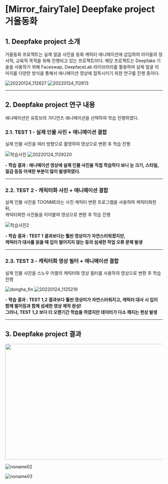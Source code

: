 # [Mirror_fairyTale] Deepfake project 거울동화

## 1. Deepfake project 소개
거울동화 프로젝트는 실제 얼굴 사진을 동화 캐릭터 애니메이션에 삽입하여 아이들의 정서적, 교육적 목적을 위해 진행되고 있는 프로젝트이다. 해당 프로젝트는 Deepfake 기술을 사용하기 위해 Faceswap, DeepfaceLab 라이브러리를 활용하여 실제 얼굴 이미지를 다양한 방식을 통해서 애니메이션 영상에 접목시키기 위한 연구를 진행 중이다.

![20220124_112627](https://user-images.githubusercontent.com/67012957/152676877-056e8057-9165-4782-948a-267ea460d6b8.png)
![20220124_112613](https://user-images.githubusercontent.com/67012957/152676861-992c2e04-0226-4c1c-bac1-8369801a725b.png)

---

## 2. Deepfake project 연구 내용
애니메이션은 유튜브의 가디언즈 애니메이션을 선택하여 학습 진행하였다.

### 2.1. TEST 1 - 실제 인물 사진 + 애니메이션 결합
실제 인물 사진을 여러 방향으로 촬영하여 영상으로 변환 후 학습 진행

![학습사진](https://user-images.githubusercontent.com/67012957/152676907-792253ca-2964-4504-8386-a8c3133e5db6.PNG)
![20220124_1129220](https://user-images.githubusercontent.com/67012957/152676898-6d5704d9-4d45-410a-bf3a-7ce49cb61807.png)

**- 학습 결과 : 애니메이션 영상에 실제 인물 사진을 직접 학습하다 보니 눈 크기, 스타일, 질감 등등 어색한 부분이 많이 발생하였다.**

---

### 2.2. TEST 2 - 캐릭터화 사진 + 애니메이션 결합
실제 인물 사진을 TOONME라는 사진 캐릭터 변환 프로그램을 사용하여 캐릭터화한 뒤,    
캐릭터화한 사진들을 이어붙여 영상으로 변환 후 학습 진행

![학습사진2](https://user-images.githubusercontent.com/67012957/152676916-651c9ee9-9e0d-4747-9508-08a1b65b8a55.PNG)

**- 학습 결과 : TEST 1 결과보다는 훨씬 영상미가 자연스러워졌지만,    
캐릭터가 대사를 읽을 때 입이 벌어지지 않는 등의 섬세한 작업 오류 문제 발생**

---

### 2.3. TEST 3 - 캐릭터화 영상 필터 + 애니메이션 결합
실제 인물 사진을 스노우 어플의 캐릭터화 영상 필터를 사용하여 영상으로 변환 후 학습 진행

![dongha_fin](https://user-images.githubusercontent.com/67012957/152676609-6d6ced1e-64ee-4f7e-b5a5-fb47385c2f29.png)
![20220124_1125219](https://user-images.githubusercontent.com/67012957/152676891-14164e98-fc00-4062-9a04-cdc1a2b8dbf6.png)

**- 학습 결과 : TEST 1,2 결과보다 훨씬 영상미가 자연스러워지고, 캐릭터 대사 시 입이 함께 벌어짐과 함께 섬세한 영상 제작 완성!    
그러나, TEST 1,2 보다 더 오랜기간 학습을 하였지만 데이터가 다소 깨지는 현상 발생**

---

## 3. Deepfake project 결과
<img src="https://user-images.githubusercontent.com/67012957/152679653-8ea84c0d-7c45-4795-9d76-97bea98e786a.png" width="700" height="370">


![noname02](https://user-images.githubusercontent.com/67012957/152679660-6dfab81e-f2d3-4a54-83b6-f30af1064ed1.png)

![noname03](https://user-images.githubusercontent.com/67012957/152679669-d3f16306-e34c-4ec6-bddd-2be0af3b254c.png)

